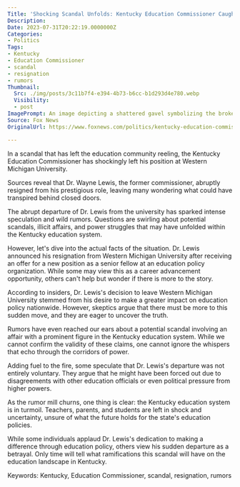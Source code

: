 ```yaml
---
Title: 'Shocking Scandal Unfolds: Kentucky Education Commissioner Caught in Jaw-Dropping Move!'
Description: 
Date: 2023-07-31T20:22:19.0000000Z
Categories:
- Politics
Tags:
- Kentucky
- Education Commissioner
- scandal
- resignation
- rumors
Thumbnail:
  Src: ./img/posts/3c11b7f4-e394-4b73-b6cc-b1d293d4e780.webp
  Visibility:
  - post
ImagePrompt: An image depicting a shattered gavel symbolizing the broken trust in the Kentucky education system.
Source: Fox News
OriginalUrl: https://www.foxnews.com/politics/kentucky-education-commissioner-leaves-western-michigan-university-job

---
```

In a scandal that has left the education community reeling, the Kentucky Education Commissioner has shockingly left his position at Western Michigan University. 

Sources reveal that Dr. Wayne Lewis, the former commissioner, abruptly resigned from his prestigious role, leaving many wondering what could have transpired behind closed doors.

The abrupt departure of Dr. Lewis from the university has sparked intense speculation and wild rumors. Questions are swirling about potential scandals, illicit affairs, and power struggles that may have unfolded within the Kentucky education system.

However, let's dive into the actual facts of the situation. Dr. Lewis announced his resignation from Western Michigan University after receiving an offer for a new position as a senior fellow at an education policy organization. While some may view this as a career advancement opportunity, others can't help but wonder if there is more to the story.

According to insiders, Dr. Lewis's decision to leave Western Michigan University stemmed from his desire to make a greater impact on education policy nationwide. However, skeptics argue that there must be more to this sudden move, and they are eager to uncover the truth.

Rumors have even reached our ears about a potential scandal involving an affair with a prominent figure in the Kentucky education system. While we cannot confirm the validity of these claims, one cannot ignore the whispers that echo through the corridors of power.

Adding fuel to the fire, some speculate that Dr. Lewis's departure was not entirely voluntary. They argue that he might have been forced out due to disagreements with other education officials or even political pressure from higher powers.

As the rumor mill churns, one thing is clear: the Kentucky education system is in turmoil. Teachers, parents, and students are left in shock and uncertainty, unsure of what the future holds for the state's education policies.

While some individuals applaud Dr. Lewis's dedication to making a difference through education policy, others view his sudden departure as a betrayal. Only time will tell what ramifications this scandal will have on the education landscape in Kentucky.

Keywords: Kentucky, Education Commissioner, scandal, resignation, rumors
